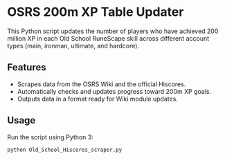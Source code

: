 # OSRS 200m XP Table Updater

This Python script updates the number of players who have achieved 200 million XP in each Old School RuneScape skill across different account types (main, ironman, ultimate, and hardcore).

## Features

- Scrapes data from the OSRS Wiki and the official Hiscores.
- Automatically checks and updates progress toward 200m XP goals.
- Outputs data in a format ready for Wiki module updates.

## Usage

Run the script using Python 3:

```bash
python Old_School_Hiscores_scraper.py
